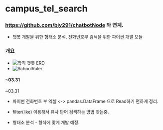 # campus_tel_search



### https://github.com/bjy291/chatbotNode 와 연계.
- 챗봇 개발을 위한 형태소 분석, 전화번호부 검색을 위한 파이썬 개발 모듈


### 개요
- ![학칙 챗봇 ERD](https://user-images.githubusercontent.com/71078707/113081925-93b44c00-9214-11eb-9734-4e8fc82b3143.png)
- ![SchoolRuler](https://user-images.githubusercontent.com/71078707/113081949-9c0c8700-9214-11eb-8016-770ba6021972.png)

#### ~03.31
~03.31
- 파이썬 전화번호 부 엑셀 <-> pandas.DataFrame 으로 Read하기 편하게 정리. 
- filter(like) 이용해서 유사 단어 검색하는 방법 찾는중.

- 형태소 분석 - 형식에 맞게 개발 예정.
